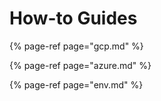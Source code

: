 # How-to Guides



{% page-ref page="gcp.md" %}

{% page-ref page="azure.md" %}

{% page-ref page="env.md" %}



